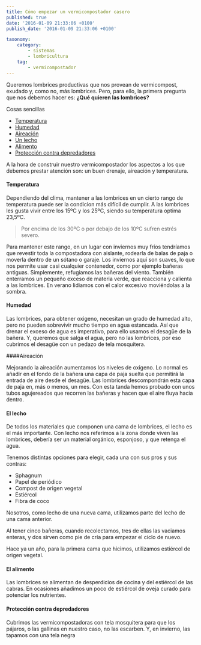 ```yaml
---
title: Cómo empezar un vermicompostador casero
published: true
date: '2016-01-09 21:33:06 +0100'
publish_date: '2016-01-09 21:33:06 +0100'

taxonomy:
    category:
        - sistemas
        - lombricultura
    tag:
        - vermicompostador
---
```




Queremos lombrices productivas que nos provean de vermicompost, exudado y,
como no, más lombrices. Pero, para ello, la primera pregunta que nos
debemos hacer es: **¿Qué quieren las lombrices?**



Cosas sencillas

* [Temperatura](#temperatura)
* [Humedad](#humedad)
* [Aireación](#aireacion)
* [Un lecho](#lecho)
* [Alimento](#alimento)
* [Protección contra depredadores](#depredadores)

A la hora de construir nuestro vermicompostador los aspectos a los que
debemos prestar atención son: un buen drenaje, aireación y temperatura.


#### Temperatura <a id="temperatura"></a>

Dependiendo del clima, mantener a las lombrices en un cierto rango de
temperatura puede ser la condicion más difícil de cumplir. A las lombrices les gusta vivir entre
los 15ºC y los 25ºC, siendo su temperatura optima 23,5ºC.

> Por encima de los 30ºC o por debajo de los 10ºC sufren estrés
severo.

Para mantener este rango, en un lugar con inviernos muy
fríos tendríamos que revestir toda la compostadora con aislante,
rodearla de balas de paja o moverla dentro de un sótano o garaje. Los
inviernos aquí son suaves, lo que nos permite usar casi cualquier
contenedor, como por ejemplo bañeras antiguas. Simplemente,
refugiamos las bañeras del viento. También enterramos un
pequeño exceso de materia verde, que reacciona y calienta a las
lombrices. En verano lidiamos con el calor excesivo moviéndolas a la
sombra.

#### Humedad <a id="humedad"></a>

Las lombrices, para obtener oxigeno, necesitan un grado de humedad alto, pero
no pueden sobrevivir mucho tiempo en agua estancada. Así que drenar
el exceso de agua es imperativo, para ello usamos el desag&uuml;e de la
bañera. Y, queremos que salga el agua, pero no las lombrices, por eso
cubrimos el desag&uuml;e con un pedazo de tela mosquitera.

####Aireación <a id="aireacion"></a>

Mejorando la aireación aumentamos los niveles de oxigeno. Lo normal es
añadir en el fondo de la bañera una capa de paja suelta que
permitirá la entrada de aire desde el desag&uuml;e. Las lombrices
descompondrán esta capa de paja en, más o menos, un mes. Con
esta tanda hemos probado con unos tubos agujereados que recorren las
bañeras y hacen que el aire fluya hacia dentro.


#### El lecho <a id="lecho"></a>

De todos los materiales que componen una cama de lombrices, el lecho es el
más importante. Con lecho nos referimos a la zona donde viven las
lombrices, debería ser un material orgánico, esponjoso, y que
retenga el agua.

Tenemos distintas opciones para elegir, cada una con sus pros y sus contras:

* Sphagnum
* Papel de periódico
* Compost de origen vegetal
* Estiércol 
* Fibra de coco


Nosotros, como lecho de una nueva cama, utilizamos parte del lecho de una
cama anterior.

Al tener cinco bañeras, cuando recolectamos, tres de ellas las
vaciamos enteras, y dos sirven como pie de cría para empezar el ciclo de
nuevo.

Hace ya un año, para la primera cama que hicimos, utilizamos
estiércol de origen vegetal.

#### El alimento <a id="alimento"></a>

Las lombrices se alimentan de desperdicios de cocina y del estiércol
de las cabras. En ocasiones añadimos un poco de estiércol de
oveja curado para potenciar los nutrientes.


#### Protección contra depredadores <a id="depredadores"></a>

Cubrimos las vermicompostadoras con tela mosquitera para que los
pájaros, o las gallinas en nuestro caso, no las escarben. Y, en invierno,
las tapamos con una tela negra




